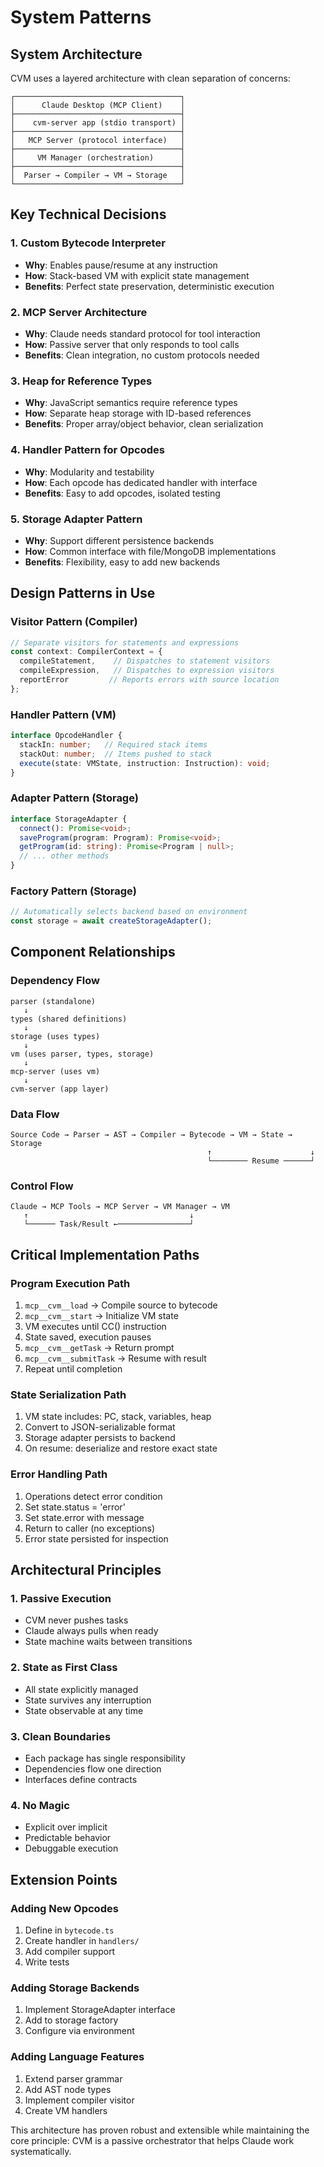 # System Patterns

## System Architecture

CVM uses a layered architecture with clean separation of concerns:

```
┌─────────────────────────────────────┐
│      Claude Desktop (MCP Client)    │
├─────────────────────────────────────┤
│    cvm-server app (stdio transport) │
├─────────────────────────────────────┤
│   MCP Server (protocol interface)   │
├─────────────────────────────────────┤
│     VM Manager (orchestration)      │
├─────────────────────────────────────┤
│  Parser → Compiler → VM → Storage   │
└─────────────────────────────────────┘
```

## Key Technical Decisions

### 1. Custom Bytecode Interpreter
- **Why**: Enables pause/resume at any instruction
- **How**: Stack-based VM with explicit state management
- **Benefits**: Perfect state preservation, deterministic execution

### 2. MCP Server Architecture  
- **Why**: Claude needs standard protocol for tool interaction
- **How**: Passive server that only responds to tool calls
- **Benefits**: Clean integration, no custom protocols needed

### 3. Heap for Reference Types
- **Why**: JavaScript semantics require reference types
- **How**: Separate heap storage with ID-based references
- **Benefits**: Proper array/object behavior, clean serialization

### 4. Handler Pattern for Opcodes
- **Why**: Modularity and testability
- **How**: Each opcode has dedicated handler with interface
- **Benefits**: Easy to add opcodes, isolated testing

### 5. Storage Adapter Pattern
- **Why**: Support different persistence backends
- **How**: Common interface with file/MongoDB implementations
- **Benefits**: Flexibility, easy to add new backends

## Design Patterns in Use

### Visitor Pattern (Compiler)
```typescript
// Separate visitors for statements and expressions
const context: CompilerContext = {
  compileStatement,    // Dispatches to statement visitors
  compileExpression,   // Dispatches to expression visitors
  reportError         // Reports errors with source location
};
```

### Handler Pattern (VM)
```typescript
interface OpcodeHandler {
  stackIn: number;   // Required stack items
  stackOut: number;  // Items pushed to stack
  execute(state: VMState, instruction: Instruction): void;
}
```

### Adapter Pattern (Storage)
```typescript
interface StorageAdapter {
  connect(): Promise<void>;
  saveProgram(program: Program): Promise<void>;
  getProgram(id: string): Promise<Program | null>;
  // ... other methods
}
```

### Factory Pattern (Storage)
```typescript
// Automatically selects backend based on environment
const storage = await createStorageAdapter();
```

## Component Relationships

### Dependency Flow
```
parser (standalone)
   ↓
types (shared definitions)
   ↓
storage (uses types)
   ↓
vm (uses parser, types, storage)
   ↓
mcp-server (uses vm)
   ↓
cvm-server (app layer)
```

### Data Flow
```
Source Code → Parser → AST → Compiler → Bytecode → VM → State → Storage
                                            ↑                      ↓
                                            └──────── Resume ──────┘
```

### Control Flow
```
Claude → MCP Tools → MCP Server → VM Manager → VM
   ↑                                    ↓
   └────── Task/Result ←────────────────┘
```

## Critical Implementation Paths

### Program Execution Path
1. `mcp__cvm__load` → Compile source to bytecode
2. `mcp__cvm__start` → Initialize VM state
3. VM executes until CC() instruction
4. State saved, execution pauses
5. `mcp__cvm__getTask` → Return prompt
6. `mcp__cvm__submitTask` → Resume with result
7. Repeat until completion

### State Serialization Path
1. VM state includes: PC, stack, variables, heap
2. Convert to JSON-serializable format
3. Storage adapter persists to backend
4. On resume: deserialize and restore exact state

### Error Handling Path
1. Operations detect error condition
2. Set state.status = 'error'
3. Set state.error with message
4. Return to caller (no exceptions)
5. Error state persisted for inspection

## Architectural Principles

### 1. Passive Execution
- CVM never pushes tasks
- Claude always pulls when ready
- State machine waits between transitions

### 2. State as First Class
- All state explicitly managed
- State survives any interruption
- State observable at any time

### 3. Clean Boundaries
- Each package has single responsibility
- Dependencies flow one direction
- Interfaces define contracts

### 4. No Magic
- Explicit over implicit
- Predictable behavior
- Debuggable execution

## Extension Points

### Adding New Opcodes
1. Define in `bytecode.ts`
2. Create handler in `handlers/`
3. Add compiler support
4. Write tests

### Adding Storage Backends
1. Implement StorageAdapter interface
2. Add to storage factory
3. Configure via environment

### Adding Language Features
1. Extend parser grammar
2. Add AST node types
3. Implement compiler visitor
4. Create VM handlers

This architecture has proven robust and extensible while maintaining the core principle: CVM is a passive orchestrator that helps Claude work systematically.